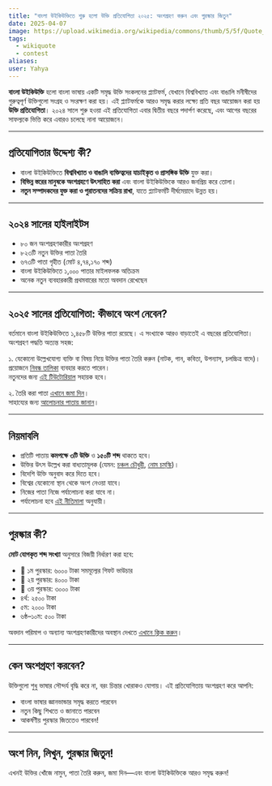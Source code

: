 ```yaml
---
title: "বাংলা উইকিউক্তিতে শুরু হলো উক্তি প্রতিযোগিতা ২০২৫: অংশগ্রহণ করুন এবং পুরস্কার জিতুন"
date: 2025-04-07
image: https://upload.wikimedia.org/wikipedia/commons/thumb/5/5f/Quote_competition_2025.jpg/640px-Quote_competition_2025.jpg
tags: 
  - wikiquote
  - contest
aliases:
user: Yahya
---
```


**বাংলা উইকিউক্তি** হলো বাংলা ভাষায় একটি সমৃদ্ধ উক্তি সংকলনের প্ল্যাটফর্ম, যেখানে বিশ্ববিখ্যাত এবং বাঙালি মনীষীদের গুরুত্বপূর্ণ উক্তিগুলো সংগ্রহ ও সংরক্ষণ করা হয়। এই প্ল্যাটফর্মকে আরও সমৃদ্ধ করার লক্ষ্যে প্রতি বছর আয়োজন করা হয় **উক্তি প্রতিযোগিতা**। ২০২৪ সালে শুরু হওয়া এই প্রতিযোগিতা এবার দ্বিতীয় বছরে পদার্পণ করেছে, এবং আগের বছরের সাফল্যকে ভিত্তি করে এবারও চলেছে নানা আয়োজনে।

---

## প্রতিযোগিতার উদ্দেশ্য কী?

- বাংলা উইকিউক্তিতে **বিশ্ববিখ্যাত ও বাঙালি ব্যক্তিত্বদের যাচাইকৃত ও প্রাসঙ্গিক উক্তি** যুক্ত করা।
- **বিভিন্ন স্তরের মানুষকে অংশগ্রহণে উৎসাহিত করা** এবং বাংলা উইকিউক্তিকে আরও জনপ্রিয় করে তোলা।
- **নতুন সম্পাদকদের যুক্ত করা ও পুরাতনদের সক্রিয় রাখা**, যাতে প্ল্যাটফর্মটি দীর্ঘমেয়াদে উন্নত হয়।

---

## ২০২৪ সালের হাইলাইটস

- ৮০ জন অংশগ্রহণকারীর অংশগ্রহণ
- ৮২৩টি নতুন উক্তির পাতা তৈরি
- ৬৭৩টি পাতা গৃহীত (মোট ৪,৭৪,১৭০ শব্দ)
- বাংলা উইকিউক্তিতে ১,০০০ পাতার মাইলফলক অতিক্রম
- অনেক নতুন ব্যবহারকারী প্রথমবারের মতো অবদান রেখেছেন

---

## ২০২৫ সালের প্রতিযোগিতা: কীভাবে অংশ নেবেন?

বর্তমানে বাংলা উইকিউক্তিতে ১,৪৫৮টি উক্তির পাতা রয়েছে। এ সংখ্যাকে আরও বাড়াতেই এ বছরের প্রতিযোগিতা। অংশগ্রহণ পদ্ধতি অত্যন্ত সহজ:

১. যেকোনো উল্লেখযোগ্য ব্যক্তি বা বিষয় নিয়ে উক্তির পাতা তৈরি করুন (নাটক, গান, কবিতা, উপন্যাস, চলচ্চিত্র বাদে)।  
   প্রয়োজনে [নিবন্ধ তালিকা](https://bn.wikiquote.org/wiki/উইকিউক্তি:উক্তি_প্রতিযোগিতা_২০২৫/নিবন্ধ_তালিকা) ব্যবহার করতে পারেন।  
   নতুনদের জন্য [এই টিউটোরিয়াল](https://bn.wikiquote.org/wiki/উইকিউক্তি:উক্তি_প্রতিযোগিতা_২০২৪/কীভাবে) সহায়ক হবে।

২. তৈরি করা পাতা [এখানে জমা দিন](https://fountain.toolforge.org/editathons/qc2025)।  
   সাহায্যের জন্য [আলোচনার পাতায় জানান](https://bn.wikiquote.org/wiki/উইকিউক্তি_আলোচনা:উক্তি_প্রতিযোগিতা_২০২৫)।

---

## নিয়মাবলি

- প্রতিটি পাতায় **কমপক্ষে ৩টি উক্তি** ও **১৫০টি শব্দ** থাকতে হবে।
- উক্তির উৎস উল্লেখ করা বাধ্যতামূলক (যেমন: [চঞ্চল চৌধুরী](https://bn.wikiquote.org/wiki/চঞ্চল_চৌধুরী), [নোম চম্‌স্কি](https://bn.wikiquote.org/wiki/নোম_চম্‌স্কি))।
- বিদেশি উক্তি অনুবাদ করে দিতে হবে।
- বিশ্বের যেকোনো স্থান থেকে অংশ নেওয়া যাবে।
- নিজের পাতা নিজে পর্যালোচনা করা যাবে না।
- পর্যালোচনা হবে [এই নীতিমালা](https://bn.wikiquote.org/wiki/উইকিউক্তি:উক্তি_প্রতিযোগিতা_২০২৫/পর্যালোচনা_নীতিমালা) অনুযায়ী।

---

## পুরস্কার কী?

**মোট যোগকৃত শব্দ সংখ্যা** অনুসারে বিজয়ী নির্ধারণ করা হবে:

- 🥇 ১ম পুরস্কার: ৬০০০ টাকা সমমূল্যের গিফট ভাউচার  
- 🥈 ২য় পুরস্কার: ৪০০০ টাকা  
- 🥉 ৩য় পুরস্কার: ৩০০০ টাকা  
- ৪র্থ: ২৫০০ টাকা  
- ৫ম: ২০০০ টাকা  
- ৬ষ্ঠ–১০ম: ৫০০ টাকা

অবদান পরিমাপ ও অন্যান্য অংশগ্রহণকারীদের অবস্থান দেখতে [এখানে ক্লিক করুন](https://checkmate.toolforge.org/editathon?key=QdqT7nTZm919a9yyf5zPsCO12dWzJO)।

---

## কেন অংশগ্রহণ করবেন?

উক্তিগুলো শুধু ভাষার সৌন্দর্য বৃদ্ধি করে না, বরং চিন্তার খোরাকও যোগায়। এই প্রতিযোগিতায় অংশগ্রহণ করে আপনি:

- বাংলা ভাষার জ্ঞানভান্ডার সমৃদ্ধ করতে পারবেন
- নতুন কিছু শিখতে ও জানাতে পারবেন
- আকর্ষণীয় পুরস্কার জিততেও পারবেন!

---

## অংশ নিন, লিখুন, পুরস্কার জিতুন!

এখনই উক্তির খোঁজে নামুন, পাতা তৈরি করুন, জমা দিন—এবং বাংলা উইকিউক্তিকে আরও সমৃদ্ধ করুন!
